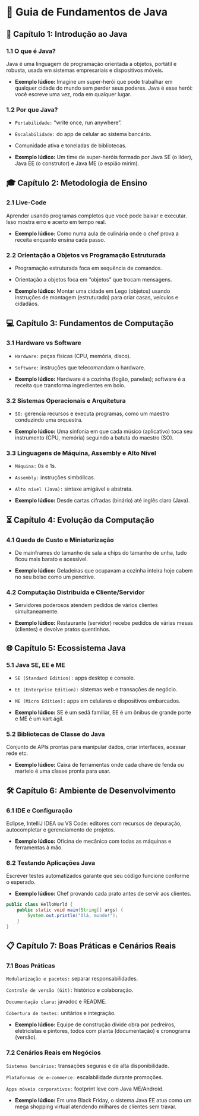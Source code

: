 # 📘 Guia de Fundamentos de Java

## 🚀 Capítulo 1: Introdução ao Java

### 1.1 O que é Java?  
Java é uma linguagem de programação orientada a objetos, portátil e robusta, usada em sistemas empresariais e dispositivos móveis.


  - **Exemplo lúdico:** Imagine um super-herói que pode trabalhar em qualquer cidade do mundo sem perder seus poderes. Java é esse herói: você escreve uma vez, roda em qualquer lugar.

### 1.2 Por que Java?
  - `Portabilidade:` “write once, run anywhere”.  

  - `Escalabilidade:` do app de celular ao sistema bancário.  

  - Comunidade ativa e toneladas de bibliotecas.


  - **Exemplo lúdico:** Um time de super-heróis formado por Java SE (o líder), Java EE (o construtor) e Java ME (o espião mirim).


## 🎓 Capítulo 2: Metodologia de Ensino

### 2.1 Live-Code  
Aprender usando programas completos que você pode baixar e executar. Isso mostra erro e acerto em tempo real.


  - **Exemplo lúdico:** Como numa aula de culinária onde o chef prova a receita enquanto ensina cada passo.

### 2.2 Orientação a Objetos vs Programação Estruturada  
  - Programação estruturada foca em sequência de comandos.  
  - Orientação a objetos foca em “objetos” que trocam mensagens.


  - **Exemplo lúdico:** Montar uma cidade em Lego (objetos) usando instruções de montagem (estruturado) para criar casas, veículos e cidadãos.


## 💻 Capítulo 3: Fundamentos de Computação

### 3.1 Hardware vs Software  
  - `Hardware:` peças físicas (CPU, memória, disco).  
  - `Software:` instruções que telecomandam o hardware.


  - **Exemplo lúdico:** Hardware é a cozinha (fogão, panelas); software é a receita que transforma ingredientes em bolo.

### 3.2 Sistemas Operacionais e Arquitetura  
  - `SO:` gerencia recursos e executa programas, como um maestro conduzindo uma orquestra.


  - **Exemplo lúdico:** Uma sinfonia em que cada músico (aplicativo) toca seu instrumento (CPU, memória) seguindo a batuta do maestro (SO).

### 3.3 Linguagens de Máquina, Assembly e Alto Nível  
  - `Máquina:` 0s e 1s.  
  - `Assembly:` instruções simbólicas.  
  - `Alto nível (Java):` sintaxe amigável e abstrata.


  - **Exemplo lúdico:** Desde cartas cifradas (binário) até inglês claro (Java).


## ⏳ Capítulo 4: Evolução da Computação

### 4.1 Queda de Custo e Miniaturização  
  - De mainframes do tamanho de sala a chips do tamanho de unha, tudo ficou mais barato e acessível.


  - **Exemplo lúdico:** Geladeiras que ocupavam a cozinha inteira hoje cabem no seu bolso como um pendrive.


### 4.2 Computação Distribuída e Cliente/Servidor  
  - Servidores poderosos atendem pedidos de vários clientes simultaneamente.


  - **Exemplo lúdico:** Restaurante (servidor) recebe pedidos de várias mesas (clientes) e devolve pratos quentinhos.


## 🌐 Capítulo 5: Ecossistema Java

### 5.1 Java SE, EE e ME  
  - `SE (Standard Edition):` apps desktop e console.  
  - `EE (Enterprise Edition):` sistemas web e transações de negócio.  
  - `ME (Micro Edition):` apps em celulares e dispositivos embarcados.


  - **Exemplo lúdico:** SE é um sedã familiar, EE é um ônibus de grande porte e ME é um kart ágil.


### 5.2 Bibliotecas de Classe do Java  
Conjunto de APIs prontas para manipular dados, criar interfaces, acessar rede etc.


  - **Exemplo lúdico:** Caixa de ferramentas onde cada chave de fenda ou martelo é uma classe pronta para usar.


## 🛠️ Capítulo 6: Ambiente de Desenvolvimento

### 6.1 IDE e Configuração  
Eclipse, IntelliJ IDEA ou VS Code: editores com recursos de depuração, autocompletar e gerenciamento de projetos.


  - **Exemplo lúdico:** Oficina de mecânico com todas as máquinas e ferramentas à mão.


### 6.2 Testando Aplicações Java  
Escrever testes automatizados garante que seu código funcione conforme o esperado.


  - **Exemplo lúdico:** Chef provando cada prato antes de servir aos clientes.


```java
public class HelloWorld {
    public static void main(String[] args) {
        System.out.println("Olá, mundo!");
    }
}
```

## 📋 Capítulo 7: Boas Práticas e Cenários Reais

### 7.1 Boas Práticas
`Modularização e pacotes:` separar responsabilidades.

`Controle de versão (Git):` histórico e colaboração.

`Documentação clara:` javadoc e README.

`Cobertura de testes:` unitários e integração.


  - **Exemplo lúdico:** Equipe de construção divide obra por pedreiros, eletricistas e pintores, todos com planta (documentação) e cronograma (versão).


### 7.2 Cenários Reais em Negócios
`Sistemas bancários:` transações seguras e de alta disponibilidade.

`Plataformas de e-commerce:` escalabilidade durante promoções.

`Apps móveis corporativos:` footprint leve com Java ME/Android.

  - **Exemplo lúdico:** Em uma Black Friday, o sistema Java EE atua como um mega shopping virtual atendendo milhares de clientes sem travar.